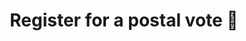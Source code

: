 ---
layout: nexusredirect
title: Register for a postal vote 📩
description: Vote Early, Vote At Home, Vote By Post
image: /assets/webthumbnails/postalvote.png
redirecturl: https://postalvote.labour.org.uk
---
